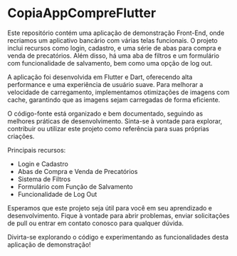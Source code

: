 # CopiaAppCompreFlutter
Este repositório contém uma aplicação de demonstração Front-End, onde recriamos um aplicativo bancário com várias telas funcionais. O projeto inclui recursos como login, cadastro, e uma série de abas para compra e venda de precatórios. Além disso, há uma aba de filtros e um formulário com funcionalidade de salvamento, bem como uma opção de log out.

A aplicação foi desenvolvida em Flutter e Dart, oferecendo alta performance e uma experiência de usuário suave. Para melhorar a velocidade de carregamento, implementamos otimizações de imagens com cache, garantindo que as imagens sejam carregadas de forma eficiente.

O código-fonte está organizado e bem documentado, seguindo as melhores práticas de desenvolvimento. Sinta-se à vontade para explorar, contribuir ou utilizar este projeto como referência para suas próprias criações.

Principais recursos:
- Login e Cadastro
- Abas de Compra e Venda de Precatórios
- Sistema de Filtros
- Formulário com Função de Salvamento
- Funcionalidade de Log Out

Esperamos que este projeto seja útil para você em seu aprendizado e desenvolvimento. Fique à vontade para abrir problemas, enviar solicitações de pull ou entrar em contato conosco para qualquer dúvida.

Divirta-se explorando o código e experimentando as funcionalidades desta aplicação de demonstração!
